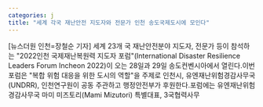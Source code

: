 ```yaml
---
categories: j
title: "세계 각국 재난안전 지도자와 전문가 인천 송도국제도시에 모인다"
---
```

[뉴스더원 인천=장철순 기자] 세계 23개 국 재난안전분야 지도자, 전문가 등이 참석하는 "2022인천 국제재난복원력 지도자 포럼"(International Disaster Resilience Leaders Forum Incheon 2022)이 오는 28일과 29일 송도컨벤시아에서 열린다.이번 포럼은 "복합 위험 대응을 위한 도시의 역할"을 주제로 인천시, 유엔재난위험경감사무국(UNDRR), 인천연구원이 공동 주관하고 행정안전부가 후원한다.포럼에는 유엔재난위험경감사무국 마미 미즈토리(Mami Mizutori) 특별대표, 3국협력사무